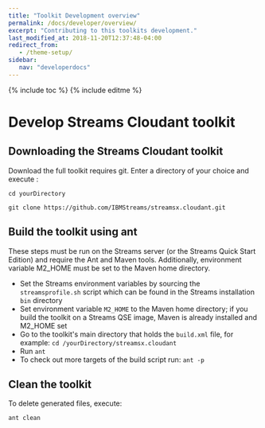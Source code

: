 ```yaml
---
title: "Toolkit Development overview"
permalink: /docs/developer/overview/
excerpt: "Contributing to this toolkits development."
last_modified_at: 2018-11-20T12:37:48-04:00
redirect_from:
   - /theme-setup/
sidebar:
   nav: "developerdocs"
---
```

{% include toc %}
{% include editme %}


# Develop Streams Cloudant toolkit

## Downloading the Streams Cloudant toolkit

Download the full toolkit requires git. Enter a directory of your choice and execute :

`cd yourDirectory`

`git clone https://github.com/IBMStreams/streamsx.cloudant.git`

## Build the toolkit using ant

These steps must be run on the Streams server (or the Streams Quick Start Edition) and require the Ant and Maven tools. Additionally, environment variable M2_HOME must be set to the Maven home directory.
* Set the Streams environment variables by sourcing the `streamsprofile.sh` script which can be found in the Streams installation `bin` directory
* Set environment variable `M2_HOME` to the Maven home directory; if you build the toolkit on a Streams QSE image, Maven is already installed and M2_HOME set
* Go to the toolkit's main directory that holds the `build.xml` file, for example: `cd /yourDirectory/streamsx.cloudant`
* Run `ant`
* To check out more targets of the build script run: `ant -p`


## Clean the toolkit

To delete generated files, execute:

`ant clean`

